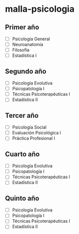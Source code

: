 # malla-psicologia

## Primer año
- [ ] Psicología General
- [ ] Neuroanatomía
- [ ] Filosofía
- [ ] Estadística I

## Segundo año
- [ ] Psicología Evolutiva
- [ ] Psicopatología I
- [ ] Técnicas Psicoterapéuticas I
- [ ] Estadística II

## Tercer año
- [ ] Psicología Social
- [ ] Evaluación Psicológica I
- [ ] Práctica Profesional I

## Cuarto año
- [ ] Psicología Evolutiva
- [ ] Psicopatología I
- [ ] Técnicas Psicoterapéuticas I
- [ ] Estadística II

## Quinto año
- [ ] Psicología Evolutiva
- [ ] Psicopatología I
- [ ] Técnicas Psicoterapéuticas I
- [ ] Estadística II

